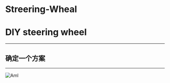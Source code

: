 # Streering-Wheal

# DIY steering wheel  
***
## 确定一个方案
***
![Aml](https://gimg2.baidu.com/image_search/src=http%3A%2F%2Fc-ssl.duitang.com%2Fuploads%2Fitem%2F201607%2F25%2F20160725145958_Ustd5.thumb.400_0.jpeg&refer=http%3A%2F%2Fc-ssl.duitang.com&app=2002&size=f9999,10000&q=a80&n=0&g=0n&fmt=jpeg?sec=1628613684&t=3044879cbabd25b0f2479dcd2cc4b491)
